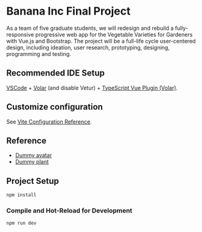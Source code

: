# Banana Inc Final Project

As a team of five graduate students, we will redesign and rebuild a fully-responsive progressive web app for the Vegetable Varieties for Gardeners with Vue.js and Bootstrap. The project will be a full-life cycle user-centered design, including ideation, user research, prototyping, designing, programming and testing.

## Recommended IDE Setup

[VSCode](https://code.visualstudio.com/) + [Volar](https://marketplace.visualstudio.com/items?itemName=Vue.volar) (and disable Vetur) + [TypeScript Vue Plugin (Volar)](https://marketplace.visualstudio.com/items?itemName=Vue.vscode-typescript-vue-plugin).

## Customize configuration

See [Vite Configuration Reference](https://vitejs.dev/config/).

## Reference

- [Dummy avatar](https://svgsilh.com/image/659651.html)
- [Dummy plant](https://svgsilh.com/image/1975861.html)

## Project Setup

```sh
npm install
```

### Compile and Hot-Reload for Development

```sh
npm run dev
```

